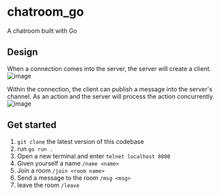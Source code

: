 # chatroom_go
A chatroom built with Go

## Design
When a connection comes into the server, the server will create a client.
![image](https://github.com/jun-hf/chatroom_go/assets/86782267/b5831c7f-f580-42bb-86af-8875c805e3ed)

Within the connection, the client can publish a message into the server's channel. As an action and the server will process the action concurrently.
![image](https://github.com/jun-hf/chatroom_go/assets/86782267/a007fb1a-ba60-4d23-a881-8a2adde65fdf)

## Get started
1. `git clone` the latest version of this codebase
2. run `go run .`
3. Open a new terminal and enter `telnet localhost 8080`
4. Given yourself a name `/name <name>`
5. Join a room `/join <room name>`
6. Send a message to the room `/msg <msg>`
7. leave the room `/leave`

